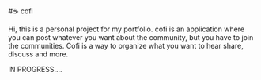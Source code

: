 #☕ cofi

Hi, this is a personal project for my portfolio.
cofi is an application where you can post whatever you want about the community, but you have to join the communities. Cofi is  a way to organize what you want to hear
share, discuss and more.

IN PROGRESS....
